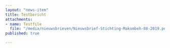 ```yaml
---
layout: "news-item"
title: Testbericht
attachments:
- name: Testfile
  file: "/media/nieuwsbrieven/Nieuwsbrief-Stichting-Makombeh-08-2019.pdf"
published: true

---
```

